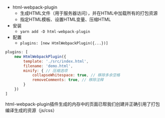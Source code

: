 - html-webpack-plugin
  - 生成HTML文件（用于服务器访问），并在HTML中加载所有的打包资源
  - 指定HTML模板、设置HTML变量、压缩HTML
- 安装
  - `yarn add -D html-webpack-plugin`
- 配置
  - `plugins: [new HtmlWebpackPlugin({...})]`

```javascript
plugins: [
    new HtmlWebpackPlugin({
        template: './src/index.html',
        filename: 'demo.html',
        minify: { // 压缩选项
            collapseWhitespace: true, // 移除多余空格
            removeComments: true, // 移除注释
        }
    })
]
```

html-webpack-plugin插件生成的内存中的页面已帮我们创建并正确引用了打包编译生成的资源（js/css）

